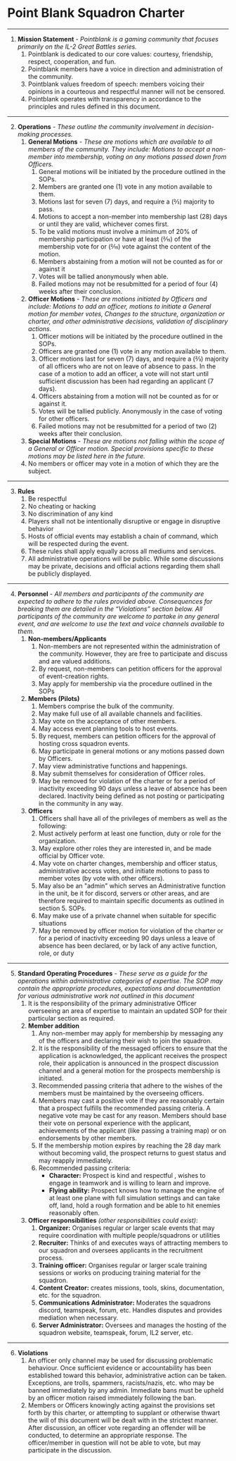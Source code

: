 # Point Blank Squadron Charter
---
1. **Mission Statement** - *Pointblank is a gaming community that focuses primarily on the IL-2 Great Battles series.*
    1. Pointblank is dedicated to our core values: courtesy, friendship, respect,  cooperation, and fun.
    2. Pointblank members have a voice in direction and administration of the community.
    3. Pointblank values freedom of speech: members voicing their opinions in a courteous and respectful manner will not be censored. 
    4. Pointblank operates with transparency in accordance to the principles and rules defined in this document. 
---
2. **Operations** - *These outline the community involvement in decision-making processes.*
    1. **General Motions** - *These are motions which are available to all members of the community.  They include: Motions to accept a non-member into membership, voting on any motions passed down from Officers.*
        1. General motions will be initiated by the procedure outlined in the SOPs.
        2. Members are granted one (1) vote in any motion available to them.
        3. Motions last for seven (7) days, and require a (2&frasl;3) majority to pass.
        4. Motions to accept a non-member into membership last (28) days or until they are valid, whichever comes first.
        5. To be valid motions must involve a minimum of 20% of membership participation or have at least (2&frasl;15) of the membership vote for or (2&frasl;15) vote against the content of the motion.
        6. Members abstaining from a motion will not be counted as for or against it
        7. Votes will be tallied anonymously when able.
        8. Failed motions may not be resubmitted for a period of four (4) weeks after their conclusion.
    2. **Officer Motions** - *These are motions initiated by Officers and include: Motions to add an officer, motions to initiate a General motion for member votes, Changes to the structure, organization or charter, and other administrative decisions, validation of disciplinary actions.*
        1. Officer motions will be initiated by the procedure outlined in the SOPs.
        2. Officers are granted one (1) vote in any motion available to them.
        3. Officer motions last for seven (7) days, and require a (2&frasl;3) majority of all officers who are not on leave of absence to pass. In the case of a motion to add an officer, a vote will not start until sufficient discussion has been had regarding an applicant (7 days).
        4. Officers abstaining from a motion will not be counted as for or against it.
        5. Votes will be tallied publicly. Anonymously in the case of voting for other officers.
        6. Failed motions may not be resubmitted for a period of two (2) weeks after their conclusion.
    3. **Special Motions** - *These are motions not falling within the scope of a General or Officer motion.  Special provisions specific to these motions may be listed here in the future.*
    4. No members or officer may vote in a motion of which they are the subject.
---
3. **Rules**
    1. Be respectful
    2. No cheating or hacking
    3. No discrimination of any kind
    4. Players shall not be intentionally disruptive or engage in disruptive behavior
    5. Hosts of official events may establish a chain of command, which will be respected during the event. 
    6. These rules shall apply equally across all mediums and services.
    7. All administrative operations will be public.  While some discussions may be private, decisions and official actions regarding them shall be publicly displayed.
---
4. **Personnel** - *All members and participants of the community are expected to adhere to the rules provided above.  Consequences for breaking them are detailed in the “Violations” section below.  All participants of the community are welcome to partake in any general event, and are welcome to use the text and voice channels available to them.*
    1. **Non-members/Applicants**
        1. Non-members are not represented within the administration of the community.  However, they are free to participate and discuss and are valued additions.
        2. By request, non-members can petition officers for the approval of event-creation rights.
        3. May apply for membership via the procedure outlined in the SOPs
    2. **Members (Pilots)**
        1. Members comprise the bulk of the community.
        2. May make full use of all available channels and facilities.
        3. May vote on the acceptance of other members.
        4. May access event planning tools to host events.
        5. By request, members can petition officers for the approval of hosting cross squadron events.
        6. May participate in general motions or any motions passed down by Officers.
        7. May view administrative functions and happenings.
        8. May submit themselves for consideration of Officer roles.
        9. May be removed for violation of the charter or for a period of inactivity exceeding 90 days unless a leave of absence has been declared. Inactivity being defined as    not posting or participating in the community in any way.
    3. **Officers**
        1. Officers shall have all of the privileges of members as well as the following: 
        2. Must actively perform at least one function, duty or role for the organization.
        3. May explore other roles they are interested in, and be made official by Officer vote.
        4. May vote on charter changes, membership and officer status, administrative access votes, and initiate motions to pass to member votes (by vote with other officers).
        5. May also be an "admin" which serves an Administrative function in the unit, be it for discord, servers or other areas, and are therefore required to maintain specific documents as outlined in section 5. SOPs.
        6. May make use of a private channel when suitable for specific situations
        7. May be removed by officer motion for violation of the charter or for a period of inactivity exceeding 90 days unless a leave of absence has been declared, or by lack of any active function, role, or duty
---
5. **Standard Operating Procedures** - *These serve as a guide for the operations within administrative categories of expertise.  The SOP may contain the appropriate procedures, expectations and documentation for various administrative work not outlined in this document*
    1. It is the responsibility of the primary administrative Officer overseeing an area of expertise to maintain an updated SOP for their particular section as required.
    2. **Member addition**
        1. Any non-member may apply for membership by messaging any of the officers and declaring their wish to join the squadron.
        2. It is the responsibility of the messaged officers to ensure that the application is acknowledged, the applicant receives the prospect role, their application is announced in the prospect discussion channel and a general motion for the prospects membership is initiated.
        3. Recommended passing criteria that adhere to the wishes of the members must be maintained by the overseeing officers.
        4. Members may cast a positive vote if they are reasonably certain that a prospect fulfills the recommended passing criteria. A negative vote may be cast for any reason. Members should base their vote on personal experience with the applicant, achievements of the applicant (like passing a training map) or on endorsements by other members.
        5. If the membership motion expires by reaching the 28 day mark without becoming valid, the prospect returns to guest status and may reapply immediately.
        6. Recommended passing criteria:
            - **Character:** Prospect is kind and respectful , wishes to engage in teamwork and is willing to learn and improve.
            - **Flying ability:** Prospect knows how to manage the engine of at least one plane with full simulation settings and can take off, land, hold a rough formation and be able to hit enemies reasonably often.
    3. **Officer responsibilities** *(other responsibilities could exist)*:
        1. **Organizer:** Organises regular or larger scale events that may require coordination with multiple people/squadrons or utilities
        2. **Recruiter:** Thinks of and executes ways of attracting members to our squadron and oversees applicants in the recruitment process.
        3. **Training officer:** Organises regular or larger scale training sessions or works on producing training material for the squadron.
        4. **Content Creator:** creates missions, tools, skins, documentation, etc. for the squadron.
        5. **Communications Administrator:** Moderates the squadrons discord, teamspeak, forum, etc.  Handles disputes and provides mediation when necessary.
        6. **Server Administrator:** Oversees and manages the hosting of the squadron website, teamspeak, forum, IL2 server, etc.
---
6. **Violations**
    1. An officer only channel may be used for discussing problematic behaviour. Once sufficient evidence or accountability has been established toward this behavior, administrative action can be taken. Exceptions, are trolls, spammers, racists/nazis, etc. who may be banned immediately by any admin. Immediate bans must be upheld by an officer motion raised immediately following the ban.
    2. Members or Officers knowingly acting against the provisions set forth by this charter, or attempting to supplant or otherwise thwart the will of this document will be dealt with in the strictest manner.  After discussion, an officer vote regarding an offender will be conducted, to determine an appropriate response. The officer/member in question will not be able to vote, but may participate in the discussion.